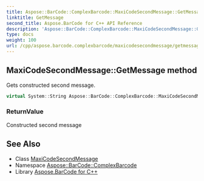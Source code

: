 ```yaml
---
title: Aspose::BarCode::ComplexBarcode::MaxiCodeSecondMessage::GetMessage method
linktitle: GetMessage
second_title: Aspose.BarCode for C++ API Reference
description: 'Aspose::BarCode::ComplexBarcode::MaxiCodeSecondMessage::GetMessage method. Gets constructed second message in C++.'
type: docs
weight: 100
url: /cpp/aspose.barcode.complexbarcode/maxicodesecondmessage/getmessage/
---
```

## MaxiCodeSecondMessage::GetMessage method


Gets constructed second message.

```cpp
virtual System::String Aspose::BarCode::ComplexBarcode::MaxiCodeSecondMessage::GetMessage()=0
```


### ReturnValue

Constructed second message

## See Also

* Class [MaxiCodeSecondMessage](../)
* Namespace [Aspose::BarCode::ComplexBarcode](../../)
* Library [Aspose.BarCode for C++](../../../)
